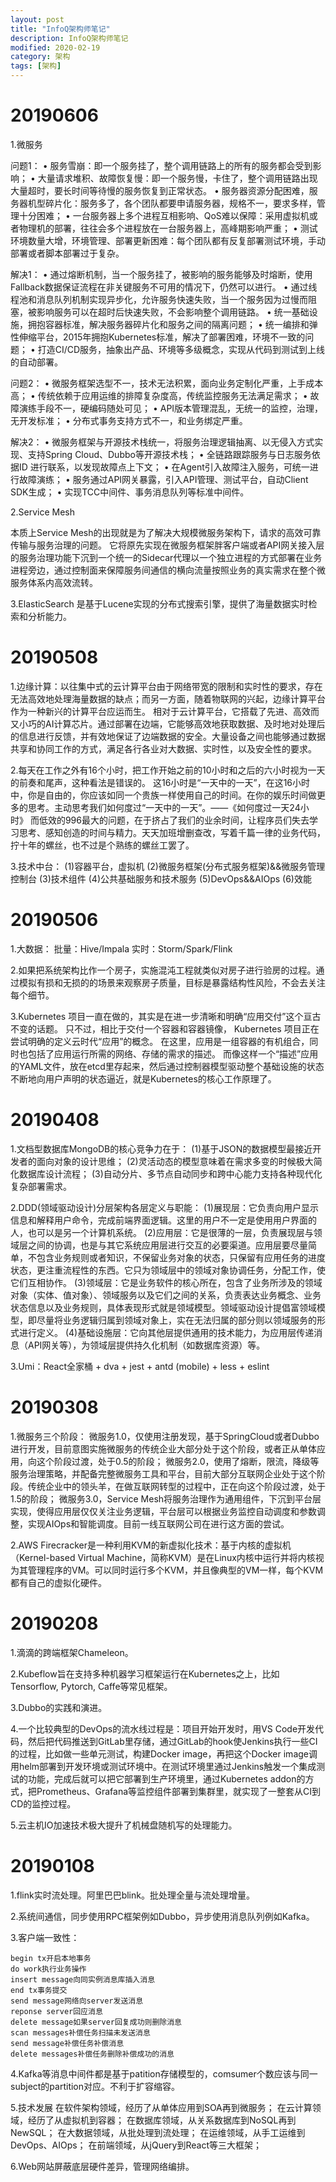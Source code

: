 ```yaml
---
layout: post
title: "InfoQ架构师笔记"
description: InfoQ架构师笔记
modified: 2020-02-19
category: 架构
tags: [架构]
---
```


# 20190606

1.微服务

问题1：
• 服务雪崩：即一个服务挂了，整个调用链路上的所有的服务都会受到影响；
• 大量请求堆积、故障恢复慢：即一个服务慢，卡住了，整个调用链路出现大量超时，要长时间等待慢的服务恢复到正常状态。
• 服务器资源分配困难，服务器机型碎片化：服务多了，各个团队都要申请服务器，规格不一，要求多样，管理十分困难；
• 一台服务器上多个进程互相影响、QoS难以保障：采用虚拟机或者物理机的部署，往往会多个进程放在一台服务器上，高峰期影响严重；
• 测试环境数量大增，环境管理、部署更新困难：每个团队都有反复部署测试环境，手动部署或者脚本部署过于复杂。

解决1：
• 通过熔断机制，当一个服务挂了，被影响的服务能够及时熔断，使用Fallback数据保证流程在非关键服务不可用的情况下，仍然可以进行。
• 通过线程池和消息队列机制实现异步化，允许服务快速失败，当一个服务因为过慢而阻塞，被影响服务可以在超时后快速失败，不会影响整个调用链路。
• 统一基础设施，拥抱容器标准，解决服务器碎片化和服务之间的隔离问题；
• 统一编排和弹性伸缩平台，2015年拥抱Kubernetes标准，解决了部署困难，环境不一致的问题；
• 打造CI/CD服务，抽象出产品、环境等多级概念，实现从代码到测试到上线的自动部署。

问题2：
• 微服务框架选型不一，技术无法积累，面向业务定制化严重，上手成本高；
• 传统依赖于应用运维的排障复杂度高，传统监控服务无法满足需求；
• 故障演练手段不一，硬编码随处可见；
• API版本管理混乱，无统一的监控，治理，无开发标准；
• 分布式事务支持方式不一，和业务绑定严重。

解决2：
• 微服务框架与开源技术栈统一，将服务治理逻辑抽离、以无侵入方式实现、支持Spring Cloud、Dubbo等开源技术栈；
• 全链路跟踪服务与日志服务依据ID 进行联系，以发现故障点上下文；
• 在Agent引入故障注入服务，可统一进行故障演练；
• 服务通过API网关暴露，引入API管理、测试平台，自动Client SDK生成；
• 实现TCC中间件、事务消息队列等标准中间件。

2.Service Mesh

本质上Service Mesh的出现就是为了解决大规模微服务架构下，请求的高效可靠传输与服务治理的问题。
它将原先实现在微服务框架胖客户端或者API网关接入层的服务治理功能下沉到一个统一的Sidecar代理以一个独立进程的方式部署在业务进程旁边，通过控制面来保障服务间通信的横向流量按照业务的真实需求在整个微服务体系内高效流转。

3.ElasticSearch 是基于Lucene实现的分布式搜索引擎，提供了海量数据实时检索和分析能力。

# 20190508

1.边缘计算：以往集中式的云计算平台由于网络带宽的限制和实时性的要求，存在无法高效地处理海量数据的缺点；而另一方面，随着物联网的兴起，边缘计算平台作为一种新兴的计算平台应运而生。
相对于云计算平台，它搭载了先进、高效而又小巧的AI计算芯片。通过部署在边端，它能够高效地获取数据、及时地对处理后的信息进行反馈，并有效地保证了边端数据的安全。大量设备之间也能够通过数据共享和协同工作的方式，满足各行各业对大数据、实时性，以及安全性的要求。

2.每天在工作之外有16个小时，把工作开始之前的10小时和之后的六小时视为一天的前奏和尾声，这种看法是错误的。
这16小时是“一天中的一天”，在这16小时中，你是自由的，你应该如同一个贵族一样使用自己的时间。在你的娱乐时间做更多的思考。主动思考我们如何度过“一天中的一天”。——《如何度过一天24小时》
而低效的996最大的问题，在于挤占了我们的业余时间，让程序员们失去学习思考、感知创造的时间与精力。天天加班增删查改，写着千篇一律的业务代码，拧十年的螺丝，也不过是个熟练的螺丝工罢了。

3.技术中台：
(1)容器平台，虚拟机
(2)微服务框架(分布式服务框架)&&微服务管理控制台
(3)技术组件
(4)公共基础服务和技术服务
(5)DevOps&&AIOps
(6)效能

# 20190506

1.大数据：
批量：Hive/Impala
实时：Storm/Spark/Flink

2.如果把系统架构比作一个房子，实施混沌工程就类似对房子进行验房的过程。通过模拟有损和无损的的场景来观察房子质量，目标是暴露结构性风险，不会去关注每个细节。

3.Kubernetes 项目一直在做的，其实是在进一步清晰和明确“应用交付”这个亘古不变的话题。
只不过，相比于交付一个容器和容器镜像， Kubernetes 项目正在尝试明确的定义云时代“应用”的概念。
在这里，应用是一组容器的有机组合，同时也包括了应用运行所需的网络、存储的需求的描述。
而像这样一个“描述”应用的YAML文件，放在etcd里存起来，然后通过控制器模型驱动整个基础设施的状态不断地向用户声明的状态逼近，就是Kubernetes的核心工作原理了。

# 20190408

1.文档型数据库MongoDB的核心竞争力在于：
(1)基于JSON的数据模型最接近开发者的面向对象的设计思维；
(2)灵活动态的模型意味着在需求多变的时候极大简化数据库设计流程；
(3)自动分片、多节点自动同步和跨中心能力支持各种现代化复杂部署需求。

2.DDD(领域驱动设计)分层架构各层定义与职能：
(1)展现层：它负责向用户显示信息和解释用户命令，完成前端界面逻辑。这里的用户不一定是使用用户界面的人，也可以是另一个计算机系统。
(2)应用层：它是很薄的一层，负责展现层与领域层之间的协调，也是与其它系统应用层进行交互的必要渠道。应用层要尽量简单，不包含业务规则或者知识，不保留业务对象的状态，只保留有应用任务的进度状态，更注重流程性的东西。它只为领域层中的领域对象协调任务，分配工作，使它们互相协作。
(3)领域层：它是业务软件的核心所在，包含了业务所涉及的领域对象（实体、值对象）、领域服务以及它们之间的关系，负责表达业务概念、业务状态信息以及业务规则，具体表现形式就是领域模型。领域驱动设计提倡富领域模型，即尽量将业务逻辑归属到领域对象上，实在无法归属的部分则以领域服务的形式进行定义。
(4)基础设施层：它向其他层提供通用的技术能力，为应用层传递消息（API网关等），为领域层提供持久化机制（如数据库资源）等。

3.Umi：React全家桶 + dva + jest + antd (mobile) + less + eslint

# 20190308

1.微服务三个阶段：
微服务1.0，仅使用注册发现，基于SpringCloud或者Dubbo进行开发，目前意图实施微服务的传统企业大部分处于这个阶段，或者正从单体应用，向这个阶段过渡，处于0.5的阶段；
微服务2.0，使用了熔断，限流，降级等服务治理策略，并配备完整微服务工具和平台，目前大部分互联网企业处于这个阶段。传统企业中的领头羊，在做互联网转型的过程中，正在向这个阶段过渡，处于1.5的阶段；
微服务3.0，Service Mesh将服务治理作为通用组件，下沉到平台层实现，使得应用层仅仅关注业务逻辑，平台层可以根据业务监控自动调度和参数调整，实现AIOps和智能调度。目前一线互联网公司在进行这方面的尝试。

2.AWS Firecracker是一种利用KVM的新虚拟化技术：基于内核的虚拟机（Kernel-based Virtual Machine，简称KVM）是在Linux内核中运行并将内核视为其管理程序的VM。可以同时运行多个KVM，并且像典型的VM一样，每个KVM都有自己的虚拟化硬件。

# 20190208

1.滴滴的跨端框架Chameleon。

2.Kubeflow旨在支持多种机器学习框架运行在Kubernetes之上，比如Tensorflow, Pytorch, Caffe等常见框架。

3.Dubbo的实践和演进。

4.一个比较典型的DevOps的流水线过程是：项目开始开发时，用VS Code开发代码，然后把代码推送到GitLab里存储，通过GitLab的hook使Jenkins执行一些CI的过程，比如做一些单元测试，构建Docker image，再把这个Docker image调用helm部署到开发环境或测试环境中。在测试环境里通过Jenkins触发一个集成测试的功能，完成后就可以把它部署到生产环境里，通过Kubernetes addon的方式，把Prometheus、Grafana等监控组件部署到集群里，就实现了一整套从CI到CD的监控过程。

5.云主机IO加速技术极大提升了机械盘随机写的处理能力。

# 20190108

1.flink实时流处理。阿里巴巴blink。批处理全量与流处理增量。

2.系统间通信，同步使用RPC框架例如Dubbo，异步使用消息队列例如Kafka。

3.客户端一致性：

    begin tx开启本地事务
    do work执行业务操作
    insert message向同实例消息库插入消息
    end tx事务提交
    send message网络向server发送消息
    reponse server回应消息
    delete message如果server回复成功则删除消息
    scan messages补偿任务扫描未发送消息
    send message补偿任务补偿消息
    delete messages补偿任务删除补偿成功的消息

4.Kafka等消息中间件都是基于patition存储模型的，comsumer个数应该与同一subject的partition对应。不利于扩容缩容。

5.技术发展
在软件架构领域，经历了从单体应用到SOA再到微服务；
在云计算领域，经历了从虚拟机到容器；
在数据库领域，从关系数据库到NoSQL再到NewSQL；
在大数据领域，从批处理到流处理；
在运维领域，从手工运维到DevOps、AIOps；
在前端领域，从jQuery到React等三大框架；

6.Web网站屏蔽底层硬件差异，管理网络编排。